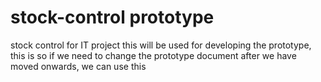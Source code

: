 # stock-control prototype
stock control for IT project
this will be used for developing the prototype, this is so if we need to change the prototype document after we have moved onwards, we can use this
